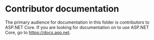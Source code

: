 Contributor documentation
=========================

The primary audience for documentation in this folder is contributors to ASP.NET Core.
If you are looking for documentation on to *use* ASP.NET Core, go to <https://docs.asp.net>.
